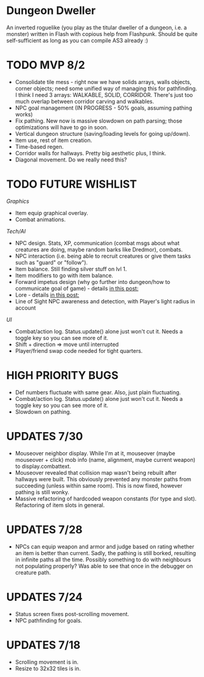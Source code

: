 # Dungeon Dweller

An inverted roguelike (you play as the titular dweller of a dungeon, i.e. a monster) written in Flash with copious help from Flashpunk. Should be quite self-sufficient as long as you can compile AS3 already :)

# TODO MVP 8/2

* Consolidate tile mess - right now we have solids arrays, walls objects, corner objects; need some unified way of managing this for pathfinding. I think I need 3 arrays: WALKABLE, SOLID, CORRIDOR. There's just too much overlap between corridor carving and walkables.
* NPC goal management (IN PROGRESS - 50% goals, assuming pathing works)
* Fix pathing. New now is massive slowdown on path parsing; those optimizations will have to go in soon.
* Vertical dungeon structure (saving/loading levels for going up/down).
* Item use, rest of item creation.
* Time-based regen.
* Corridor walls for hallways. Pretty big aesthetic plus, I think.
* Diagonal movement. Do we really need this?

# TODO FUTURE WISHLIST

*Graphics*

* Item equip graphical overlay.
* Combat animations.

*Tech/AI*

* NPC design. Stats, XP, communication (combat msgs about what creatures are doing, maybe random barks like Dredmor), combats.
* NPC interaction (i.e. being able to recruit creatures or give them tasks such as "guard" or "follow").
* Item balance. Still finding silver stuff on lvl 1. 
* Item modifiers to go with item balance.
* Forward impetus design (why go further into dungeon/how to communicate goal of game) - details [in this post:](http://froggyfish.net/index.php?page=1&newsid=1219)
* Lore - details [in this post:](http://froggyfish.net/index.php?page=1&newsid=1218)
* Line of Sight NPC awareness and detection, with Player's light radius in account

*UI*

* Combat/action log. Status.update() alone just won't cut it. Needs a toggle key so you can see more of it.
* Shift + direction => move until interrupted
* Player/friend swap code needed for tight quarters.

# HIGH PRIORITY BUGS

* Def numbers fluctuate with same gear. Also, just plain fluctuating.
* Combat/action log. Status.update() alone just won't cut it. Needs a toggle key so you can see more of it.
* Slowdown on pathing.

# UPDATES 7/30

* Mouseover neighbor display. While I'm at it, mouseover (maybe mouseover + click) mob info (name, alignment, maybe current weapon) to display.combattext.
* Mouseover revealed that collision map wasn't being rebuilt after hallways were built. This obviously prevented any monster paths from succeeding (unless within same room). This is now fixed, however pathing is still wonky.
* Massive refactoring of hardcoded weapon constants (for type and slot). Refactoring of item slots in general.

# UPDATES 7/28

* NPCs can equip weapon and armor and judge based on rating whether an item is better than current. Sadly, the pathing is still borked, resulting in infinite paths all the time. Possibly something to do with neighbours not populating properly? Was able to see that once in the debugger on creature path.

# UPDATES 7/24

* Status screen fixes post-scrolling movement.
* NPC pathfinding for goals.

# UPDATES 7/18

* Scrolling movement is in.
* Resize to 32x32 tiles is in. 

